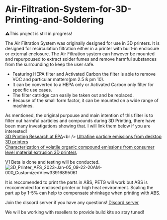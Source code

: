 # Air-Filtration-System-for-3D-Printing-and-Soldering

⚠️This project is still in progress!

The Air Filtration System was originally designed for use in 3D printers.
It is designed for recirculation filtration either in a printer with built-in enclosure or external enclosure.
The Air Filtration system can however be mounted and repurpoused to extract solder fumes and remove harmful substances from the surrounding to keep the user safe. 

- Featuring HEPA filter and Activated Carbon the filter is able to remove VOC and particular matters(pm 2.5 & pm 10).
- It can be converted to a HEPA only or Activated Carbon only filter for specific use cases.
- The filter catridge can easily be taken out and be replaced.
- Because of the small form factor, it can be mounted on a wide range of machines. 

As mentioned, the original purpouse and main intention of this filter is to filter out harmful particles and compounds during 3D Printing, there have been many investigations showing that. I will link them below if you are interested!<br />
[3D Printing Research at EPA](https://www.epa.gov/chemical-research/3d-printing-research-epa#:~:text=Studies%20have%20found%20that%20the,to%20human%20health%20when%20inhaled.)<br />
[Ultrafine particle emissions from desktop 3D printers](https://www.sciencedirect.com/science/article/pii/S1352231013005086)<br />
[Characterization of volatile organic compound emissions from consumer level material extrusion 3D printers](https://www.sciencedirect.com/science/article/pii/S0360132319304196)


V1 Beta is done and testing will be conducted. 
![3D_Printer_AFS_2023-Jan-05_09-22-20AM-000_CustomizedView33916895061](https://user-images.githubusercontent.com/120485197/210754546-a73e5cec-fcf7-4ec5-8181-5ce9adc8eee0.png)

It is reccomended to print the parts in ABS, PETG will work but ABS is reccomended for enclosed printer or high heat environment. 
Scaling the part up by 1-5% can help to compensate shrinkage when printing with ABS. 

Join the discord server if you have any questions! [Discord server](https://discord.gg/GWHTsEvbd3)

We will be working with resellers to provide build kits so stay tuned!
